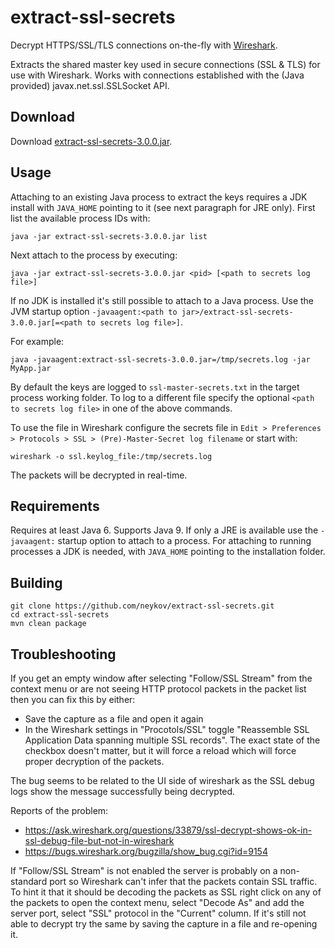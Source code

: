 # extract-ssl-secrets

Decrypt HTTPS/SSL/TLS connections on-the-fly with [Wireshark](https://www.wireshark.org/).

Extracts the shared master key used in secure connections (SSL & TLS)
for use with Wireshark. Works with connections established with the
(Java provided) javax.net.ssl.SSLSocket API.

## Download

Download [extract-ssl-secrets-3.0.0.jar](https://repo1.maven.org/maven2/name/neykov/extract-ssl-secrets/3.0.0/extract-ssl-secrets-3.0.0.jar).

## Usage

Attaching to an existing Java process to extract the keys requires a JDK
install with `JAVA_HOME` pointing to it (see next paragraph for JRE only).
First list the available process IDs with:

```
java -jar extract-ssl-secrets-3.0.0.jar list
```

Next attach to the process by executing:

```
java -jar extract-ssl-secrets-3.0.0.jar <pid> [<path to secrets log file>]
```

If no JDK is installed it's still possible to attach to a Java process. 
Use the JVM startup option 
`-javaagent:<path to jar>/extract-ssl-secrets-3.0.0.jar[=<path to secrets log file>]`.

For example:

```
java -javaagent:extract-ssl-secrets-3.0.0.jar=/tmp/secrets.log -jar MyApp.jar
```

By default the keys are logged to `ssl-master-secrets.txt` in the target
process working folder. To log to a different file specify the optional
`<path to secrets log file>` in one of the above commands.

To use the file in Wireshark configure the secrets file in
`Edit > Preferences > Protocols > SSL > (Pre)-Master-Secret log filename`
or start with:

```
wireshark -o ssl.keylog_file:/tmp/secrets.log
```

The packets will be decrypted in real-time.

## Requirements

Requires at least Java 6. Supports Java 9.
If only a JRE is available use the `-javaagent:` startup option to attach to a process.
For attaching to running processes a JDK is needed, with `JAVA_HOME` pointing to the installation folder.

## Building

```
git clone https://github.com/neykov/extract-ssl-secrets.git
cd extract-ssl-secrets
mvn clean package
```

## Troubleshooting

If you get an empty window after selecting "Follow/SSL Stream" from the context menu
or are not seeing HTTP protocol packets in the packet list then you can fix this by either:
  * Save the capture as a file and open it again
  * In the Wireshark settings in "Procotols/SSL" toggle "Reassemble SSL Application Data spanning multiple SSL records".
  The exact state of the checkbox doesn't matter, but it will force a reload which will force proper decryption of the packets.

The bug seems to be related to the UI side of wireshark as the SSL debug logs show the message successfully being decrypted.

Reports of the problem:
  * https://ask.wireshark.org/questions/33879/ssl-decrypt-shows-ok-in-ssl-debug-file-but-not-in-wireshark
  * https://bugs.wireshark.org/bugzilla/show_bug.cgi?id=9154


If "Follow/SSL Stream" is not enabled the server is probably on a non-standard port so Wireshark can't infer that the packets contain SSL traffic. To hint it that it should be decoding the packets as SSL right click on any of the packets to open the context menu, select "Decode As" and add the server port, select "SSL" protocol in the "Current" column. If it's still not able to decrypt try the same by saving the capture in a file and re-opening it.
